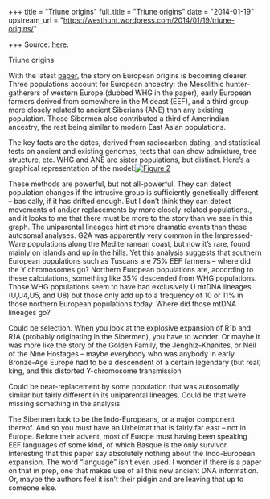 +++
title = "Triune origins"
full_title = "Triune origins"
date = "2014-01-19"
upstream_url = "https://westhunt.wordpress.com/2014/01/19/triune-origins/"

+++
Source: [here](https://westhunt.wordpress.com/2014/01/19/triune-origins/).

Triune origins

With the latest
[paper](http://biorxiv.org/content/early/2013/12/23/001552), the story
on European origins is becoming clearer. Three populations account for
European ancestry: the Mesolithic hunter-gatherers of western Europe
(dubbed WHG in the paper), early European farmers derived from somewhere
in the Mideast (EEF), and a third group more closely related to ancient
Siberians (ANE) than any existing population. Those Sibermen also
contributed a third of Amerindian ancestry, the rest being similar to
modern East Asian populations.

The key facts are the dates, derived from radiocarbon dating, and
statistical tests on ancient and existing genomes, tests that can show
admixture, tree structure, etc. WHG and ANE are sister populations, but
distinct. Here’s a graphical representation of the model:[![Figure
2](https://westhunt.files.wordpress.com/2014/01/figure-2.jpeg?w=640&h=494)](https://westhunt.files.wordpress.com/2014/01/figure-2.jpeg)

These methods are powerful, but not all-powerful. They can detect
population changes if the intrusive group is sufficiently genetically
different – basically, if it has drifted enough. But I don’t think they
can detect movements of and/or replacements by more closely-related
populations., and it looks to me that there must be more to the story
than we see in this graph. The uniparental lineages hint at more
dramatic events than these autosomal analyses. G2A was apparently very
common in the Impressed-Ware populations along the Mediterranean coast,
but now it’s rare, found mainly on islands and up in the hills. Yet
this analysis suggests that southern European populations such as
Tuscans are 75% EEF farmers – where did the Y chromosomes go? Northern
European populations are, according to these calculations, something
like 35% descended from WHG populations. Those WHG populations seem to
have had exclusively U mtDNA lineages (U,U4,U5, and U8) but those only
add up to a frequency of 10 or 11% in those northern European
populations today. Where did those mtDNA lineages go?

Could be selection. When you look at the explosive expansion of R1b and
R1A (probably originating in the Sibermen), you have to wonder. Or maybe
it was more like the story of the Golden Family, the Jenghiz-Khanites,
or Neil of the Nine Hostages – maybe everybody who was anybody in early
Bronze-Age Europe had to be a descendent of a certain legendary (but
real) king, and this distorted Y-chromosome transmission

Could be near-replacement by some population that was autosomally
similar but fairly different in its uniparental lineages. Could be that
we’re missing something in the analysis.

The Sibermen look to be the Indo-Europeans, or a major component
thereof. And so you must have an Urheimat that is fairly far east – not
in Europe. Before their advent, most of Europe must having been
speaking EEF languages of some kind, of which Basque is the only
survivor. Interesting that this paper say absolutely nothing about the
Indo-European expansion. The word “language” isn’t even used. I wonder
if there is a paper on that in prep, one that makes use of all this new
ancient DNA information. Or, maybe the authors feel it isn’t their
pidgin and are leaving that up to someone else.

